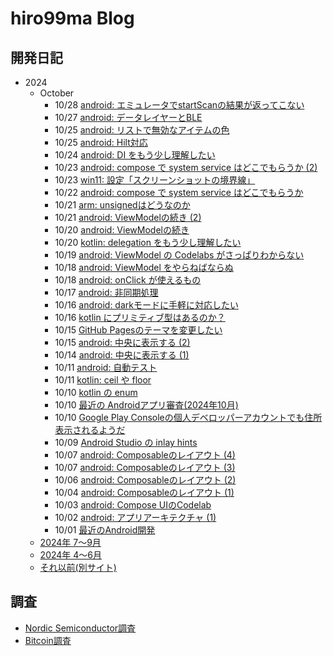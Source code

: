 # hiro99ma Blog

## 開発日記

* 2024
  * October
    * 10/28 [android: エミュレータでstartScanの結果が返ってこない](2024/10/20241028-and.md)
    * 10/27 [android: データレイヤーとBLE](2024/10/20241027-and.md)
    * 10/25 [android: リストで無効なアイテムの色](2024/10/20241025-and2.md)
    * 10/25 [android: Hilt対応](2024/10/20241025-and.md)
    * 10/24 [android: DI をもう少し理解したい](2024/10/20241024-di.md)
    * 10/23 [android: compose で system service はどこでもらうか (2)](2024/10/20241023-and.md)
    * 10/23 [win11: 設定「スクリーンショットの境界線」](2024/10/20241023-win.md)
    * 10/22 [android: compose で system service はどこでもらうか](2024/10/20241022-and.md)
    * 10/21 [arm: unsignedはどうなのか](2024/10/20241021-arm.md)
    * 10/21 [android: ViewModelの続き (2)](2024/10/20241021-and.md)
    * 10/20 [android: ViewModelの続き](2024/10/20241020-and.md)
    * 10/20 [kotlin: delegation をもう少し理解したい](2024/10/20241020-kot.md)
    * 10/19 [android: ViewModel の Codelabs がさっぱりわからない](2024/10/20241019-and.md)
    * 10/18 [android: ViewModel をやらねばならぬ](2024/10/20241018-and2.md)
    * 10/18 [android: onClick が使えるもの](2024/10/20241018-and.md)
    * 10/17 [android: 非同期処理](2024/10/20241017-and.md)
    * 10/16 [android: darkモードに手軽に対応したい](2024/10/20241016-and.md)
    * 10/16 [kotlin にプリミティブ型はあるのか？](2024/10/20241016-kot.md)
    * 10/15 [GitHub Pagesのテーマを変更したい](2024/10/20241015-ghp.md)
    * 10/15 [android: 中央に表示する (2)](2024/10/20241015-and.md)
    * 10/14 [android: 中央に表示する (1)](2024/10/20241014-and.md)
    * 10/11 [android: 自動テスト](2024/10/20241011-and.md)
    * 10/11 [kotlin: ceil や floor](2024/10/20241011-kot.md)
    * 10/10 [kotlin の enum](2024/10/20241010-kot.md)
    * 10/10 [最近の Androidアプリ審査(2024年10月)](2024/10/20241010-gpc2.md)
    * 10/10 [Google Play Consoleの個人デベロッパーアカウントでも住所表示されるようだ](2024/10/20241010-gpc.md)
    * 10/09 [Android Studio の inlay hints](2024/10/20241009-and.md)
    * 10/07 [android: Composableのレイアウト (4)](2024/10/20241008-and.md)
    * 10/07 [android: Composableのレイアウト (3)](2024/10/20241007-and.md)
    * 10/06 [android: Composableのレイアウト (2)](2024/10/20241006-and.md)
    * 10/04 [android: Composableのレイアウト (1)](2024/10/20241004-and.md)
    * 10/03 [android: Compose UIのCodelab](2024/10/20241003-and0.md)
    * 10/02 [android: アプリアーキテクチャ (1)](2024/10/20241002-and.md)
    * 10/01 [最近のAndroid開発](2024/10/20241001-and.md)
  * [2024年 7～9月](2024/2024-2.md)
  * [2024年 4～6月](2024/2024-1.md)
  * [それ以前(別サイト)](https://hiro99ma.blogspot.com/)

## 調査

* [Nordic Semiconductor調査](nrf/index.md)
* [Bitcoin調査](bitcoin/index.md)
